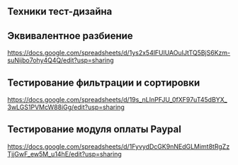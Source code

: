 ## Техники тест-дизайна
## Эквивалентное разбиение
<https://docs.google.com/spreadsheets/d/1ys2x54lFUlUAOuIJtTQ5BjS6Kzm-suNijbo7ohy4Q4Q/edit?usp=sharing>
## Тестирование фильтрации и сортировки
<https://docs.google.com/spreadsheets/d/19s_nLInPFJU_0fXF97uT45dBYX_3wLGS1PVMcW88iGg/edit?usp=sharing>
## Тестирование модуля оплаты Paypal
<https://docs.google.com/spreadsheets/d/1FyvydDcGK9nNEdGLMimt8tRgZzTjjGwF_ew5M_u14hE/edit?usp=sharing>
